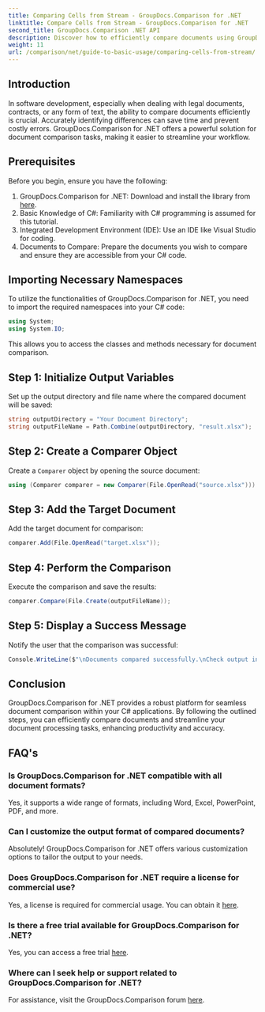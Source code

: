 ```yaml
---
title: Comparing Cells from Stream - GroupDocs.Comparison for .NET
linktitle: Compare Cells from Stream - GroupDocs.Comparison for .NET
second_title: GroupDocs.Comparison .NET API
description: Discover how to efficiently compare documents using GroupDocs.Comparison for .NET. This comprehensive guide walks you through importing namespaces, initializing comparison variables, and performing document comparisons step-by-step.
weight: 11
url: /comparison/net/guide-to-basic-usage/comparing-cells-from-stream/
---
```

## Introduction

In software development, especially when dealing with legal documents, contracts, or any form of text, the ability to compare documents efficiently is crucial. Accurately identifying differences can save time and prevent costly errors. GroupDocs.Comparison for .NET offers a powerful solution for document comparison tasks, making it easier to streamline your workflow.

## Prerequisites

Before you begin, ensure you have the following:

1. GroupDocs.Comparison for .NET: Download and install the library from [here](https://releases.groupdocs.com/comparison/net/).
2. Basic Knowledge of C#: Familiarity with C# programming is assumed for this tutorial.
3. Integrated Development Environment (IDE): Use an IDE like Visual Studio for coding.
4. Documents to Compare: Prepare the documents you wish to compare and ensure they are accessible from your C# code.

## Importing Necessary Namespaces

To utilize the functionalities of GroupDocs.Comparison for .NET, you need to import the required namespaces into your C# code:

```csharp
using System;
using System.IO;
```

This allows you to access the classes and methods necessary for document comparison.

## Step 1: Initialize Output Variables

Set up the output directory and file name where the compared document will be saved:

```csharp
string outputDirectory = "Your Document Directory";
string outputFileName = Path.Combine(outputDirectory, "result.xlsx");
```

## Step 2: Create a Comparer Object

Create a `Comparer` object by opening the source document:

```csharp
using (Comparer comparer = new Comparer(File.OpenRead("source.xlsx")))
```

## Step 3: Add the Target Document

Add the target document for comparison:

```csharp
comparer.Add(File.OpenRead("target.xlsx"));
```

## Step 4: Perform the Comparison

Execute the comparison and save the results:

```csharp
comparer.Compare(File.Create(outputFileName));
```

## Step 5: Display a Success Message

Notify the user that the comparison was successful:

```csharp
Console.WriteLine($"\nDocuments compared successfully.\nCheck output in {outputDirectory}.");
```

## Conclusion

GroupDocs.Comparison for .NET provides a robust platform for seamless document comparison within your C# applications. By following the outlined steps, you can efficiently compare documents and streamline your document processing tasks, enhancing productivity and accuracy.

## FAQ's

### Is GroupDocs.Comparison for .NET compatible with all document formats?

Yes, it supports a wide range of formats, including Word, Excel, PowerPoint, PDF, and more.

### Can I customize the output format of compared documents?

Absolutely! GroupDocs.Comparison for .NET offers various customization options to tailor the output to your needs.

### Does GroupDocs.Comparison for .NET require a license for commercial use?

Yes, a license is required for commercial usage. You can obtain it [here](https://purchase.groupdocs.com/buy).

### Is there a free trial available for GroupDocs.Comparison for .NET?

Yes, you can access a free trial [here](https://releases.groupdocs.com/).

### Where can I seek help or support related to GroupDocs.Comparison for .NET?

For assistance, visit the GroupDocs.Comparison forum [here](https://forum.groupdocs.com/c/comparison/12).
